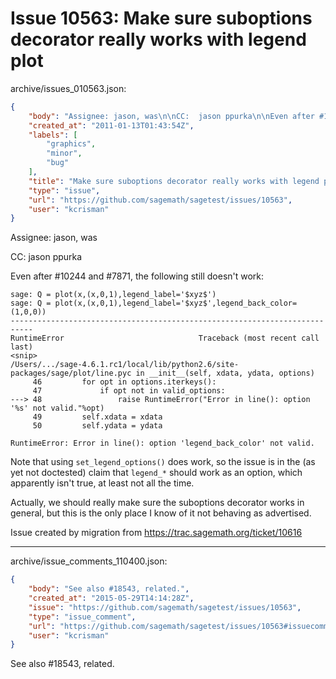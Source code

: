 # Issue 10563: Make sure suboptions decorator really works with legend plot

archive/issues_010563.json:
```json
{
    "body": "Assignee: jason, was\n\nCC:  jason ppurka\n\nEven after #10244 and #7871, the following still doesn't work:\n\n```\nsage: Q = plot(x,(x,0,1),legend_label='$xyz$')\nsage: Q = plot(x,(x,0,1),legend_label='$xyz$',legend_back_color=(1,0,0))\n---------------------------------------------------------------------------\nRuntimeError                              Traceback (most recent call last)\n<snip>\n/Users/.../sage-4.6.1.rc1/local/lib/python2.6/site-packages/sage/plot/line.pyc in __init__(self, xdata, ydata, options)\n     46         for opt in options.iterkeys():\n     47             if opt not in valid_options:\n---> 48                 raise RuntimeError(\"Error in line(): option '%s' not valid.\"%opt)\n     49         self.xdata = xdata\n     50         self.ydata = ydata\n\nRuntimeError: Error in line(): option 'legend_back_color' not valid.\n```\n\nNote that using `set_legend_options()` does work, so the issue is in the (as yet not doctested) claim that `legend_*` should work as an option, which apparently isn't true, at least not all the time.\n\nActually, we should really make sure the suboptions decorator works in general, but this is the only place I know of it not behaving as advertised.\n\nIssue created by migration from https://trac.sagemath.org/ticket/10616\n\n",
    "created_at": "2011-01-13T01:43:54Z",
    "labels": [
        "graphics",
        "minor",
        "bug"
    ],
    "title": "Make sure suboptions decorator really works with legend plot",
    "type": "issue",
    "url": "https://github.com/sagemath/sagetest/issues/10563",
    "user": "kcrisman"
}
```
Assignee: jason, was

CC:  jason ppurka

Even after #10244 and #7871, the following still doesn't work:

```
sage: Q = plot(x,(x,0,1),legend_label='$xyz$')
sage: Q = plot(x,(x,0,1),legend_label='$xyz$',legend_back_color=(1,0,0))
---------------------------------------------------------------------------
RuntimeError                              Traceback (most recent call last)
<snip>
/Users/.../sage-4.6.1.rc1/local/lib/python2.6/site-packages/sage/plot/line.pyc in __init__(self, xdata, ydata, options)
     46         for opt in options.iterkeys():
     47             if opt not in valid_options:
---> 48                 raise RuntimeError("Error in line(): option '%s' not valid."%opt)
     49         self.xdata = xdata
     50         self.ydata = ydata

RuntimeError: Error in line(): option 'legend_back_color' not valid.
```

Note that using `set_legend_options()` does work, so the issue is in the (as yet not doctested) claim that `legend_*` should work as an option, which apparently isn't true, at least not all the time.

Actually, we should really make sure the suboptions decorator works in general, but this is the only place I know of it not behaving as advertised.

Issue created by migration from https://trac.sagemath.org/ticket/10616





---

archive/issue_comments_110400.json:
```json
{
    "body": "See also #18543, related.",
    "created_at": "2015-05-29T14:14:28Z",
    "issue": "https://github.com/sagemath/sagetest/issues/10563",
    "type": "issue_comment",
    "url": "https://github.com/sagemath/sagetest/issues/10563#issuecomment-110400",
    "user": "kcrisman"
}
```

See also #18543, related.
